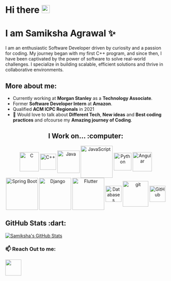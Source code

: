 # Hi there <img src="https://raw.githubusercontent.com/MartinHeinz/MartinHeinz/master/wave.gif" width="25px">
# I am Samiksha Agrawal :sparkles:

I am an enthusiastic Software Developer driven by curiosity and a passion for coding. My journey began with my first C++ program, and since then, I have been captivated by the power of software to solve real-world challenges. I specialize in building scalable, efficient solutions and thrive in collaborative environments.
## More about me:
- Currently working at **Morgan Stanley** as a **Technology Associate**.
- Former **Software Developer Intern** at **Amazon**.
- Qualified **ACM ICPC Regionals** in 2021
- 💬 Would love to talk about **Different Tech**, **New ideas** and **Best coding practices** and ofcourse my **Amazing journey of Coding**.


<div align="center">
<h2> I Work on... :computer:</h2>
<img align="center" alt="C" width="60px" src="https://encrypted-tbn0.gstatic.com/images?q=tbn%3AANd9GcRCSfUFeILQrfYhsnEcWBlgliuP-4Z5hw979g&usqp=CAU" />
<img align="center" alt="C++" width="50px" src="https://upload.wikimedia.org/wikipedia/commons/thumb/1/18/ISO_C%2B%2B_Logo.svg/1200px-ISO_C%2B%2B_Logo.svg.png" />
<img align="center" alt="Java" width="70px" src="https://cdn4.iconfinder.com/data/icons/logos-and-brands/512/181_Java_logo_logos-1024.png" />
<img align="center" alt="JavaScript" width="100px" src="https://encrypted-tbn0.gstatic.com/images?q=tbn%3AANd9GcQUhdFgKwWT0BD32WAPhBz04H7yjV1VMu7axw&usqp=CAU" />
  <img align="center" alt="Python" width="55px" src="https://cdn3.iconfinder.com/data/icons/logos-and-brands-adobe/512/267_Python-512.png" />
  <img align="center" alt="Angular"  width="60px" src="https://cdn4.iconfinder.com/data/icons/logos-and-brands/512/21_Angular_logo_logos-1024.png"/>
  <img align="center" alt="Spring Boot"  width="100px" src="https://www.yessinfotech.com/wp-content/uploads/2019/11/spring-boot-logo.png"/>
<img align="center" alt="Django" width="100px" src="https://miro.medium.com/max/1200/1*kZYhspq8RetYYmzZeB2t-g.png" />
<img align="center" alt="Flutter" width="100px" src="https://encrypted-tbn0.gstatic.com/images?q=tbn%3AANd9GcQnhNzR85No9HnUVD_82JYwUxvthD8WJaEi7g&usqp=CAU"/>
<img align="center" alt="Databases" width="50px" src="https://cdn0.iconfinder.com/data/icons/essentials-solid-glyphs-vol-1/100/Data-Database-Storage-1024.png"/>
<img align="center" alt="git" width="80px" src="https://linuxbsdos.com/wp-content/uploads/2017/01/git-logo.png"/>
<img align="center" alt="GitHub" width="50px" src="https://cdn0.iconfinder.com/data/icons/octicons/1024/mark-github-512.png" />
</div>

<div align="left">
<h2>GitHub Stats :dart:</h2>
<a href="https://github.com/Samiksha99/Samiksha99">
<img align="center" src="https://github-readme-stats.vercel.app/api?username=Samiksha99&prussian&include_all_commits&count_private=true&show_icons=true&line_height=27&count_private=true&title_color=E53982&text_color=F0F3F4&icon_color=F5BCE9&bg_color=154360" alt="Samiksha's GitHub Stats" />
</a>
</div>   

### :mailbox: Reach Out to me: 
<a href="https://www.linkedin.com/in/samiksha-agrawal-53859b195/">
<img width="50px" src="https://cdn2.iconfinder.com/data/icons/social-media-2285/512/1_Linkedin_unofficial_colored_svg-1024.png" /> 
